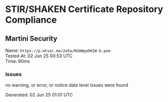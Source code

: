 # STIR/SHAKEN Certificate Repository Compliance

## Martini Security

Name: `https://p.mtsec.me/2e5a/NSmWppOH1W-b.pem`\
Tested At: 02 Jun 25 00:53 UTC\
Time: 90ms

### Issues

no warning, or error, or notice date level issues were found

Generated: 02 Jun 25 01:01 UTC